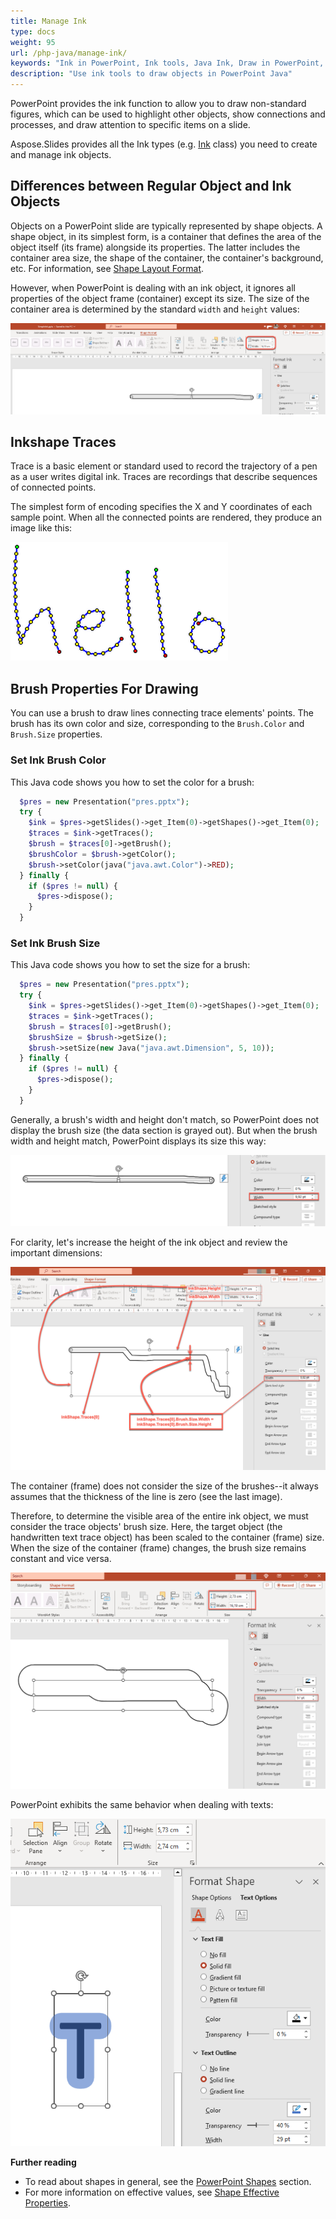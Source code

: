 ```yaml
---
title: Manage Ink
type: docs
weight: 95
url: /php-java/manage-ink/
keywords: "Ink in PowerPoint, Ink tools, Java Ink, Draw in PowerPoint, PowerPoint presentation, Java, Aspose.Slides for PHP via Java"
description: "Use ink tools to draw objects in PowerPoint Java"
---
```


PowerPoint provides the ink function to allow you to draw non-standard figures, which can be used to highlight other objects, show connections and processes, and draw attention to specific items on a slide. 

Aspose.Slides provides all the Ink types (e.g. [Ink](https://reference.aspose.com/slides/php-java/com.aspose.slides/ink/) class) you need to create and manage ink objects.

## **Differences between Regular Object and Ink Objects**

Objects on a PowerPoint slide are typically represented by shape objects. A shape object, in its simplest form, is a container that defines the area of the object itself (its frame) alongside its properties. The latter includes the container area size, the shape of the container, the container's background, etc. For information, see [Shape Layout Format](https://docs.aspose.com/slides/php-java/shape-manipulations/#access-layout-formats-for-shape).

However, when PowerPoint is dealing with an ink object, it ignores all properties of the object frame (container) except its size. The size of the container area is determined by the standard `width` and `height` values:

![ink_powerpoint1](ink_powerpoint1.png)

## **Inkshape Traces**

Trace is a basic element or standard used to record the trajectory of a pen as a user writes digital ink. Traces are recordings that describe sequences of connected points. 

The simplest form of encoding specifies the X and Y coordinates of each sample point. When all the connected points are rendered, they produce an image like this:

![ink_powerpoint2](ink_powerpoint2.png)

## Brush Properties For Drawing 

You can use a brush to draw lines connecting trace elements' points. The brush has its own color and size, corresponding to the `Brush.Color` and `Brush.Size` properties. 

### **Set Ink Brush Color**

This Java code shows you how to set the color for a brush:

```php
  $pres = new Presentation("pres.pptx");
  try {
    $ink = $pres->getSlides()->get_Item(0)->getShapes()->get_Item(0);
    $traces = $ink->getTraces();
    $brush = $traces[0]->getBrush();
    $brushColor = $brush->getColor();
    $brush->setColor(java("java.awt.Color")->RED);
  } finally {
    if ($pres != null) {
      $pres->dispose();
    }
  }

```

### **Set Ink Brush Size** 

This Java code shows you how to set the size for a brush:

```php
  $pres = new Presentation("pres.pptx");
  try {
    $ink = $pres->getSlides()->get_Item(0)->getShapes()->get_Item(0);
    $traces = $ink->getTraces();
    $brush = $traces[0]->getBrush();
    $brushSize = $brush->getSize();
    $brush->setSize(new Java("java.awt.Dimension", 5, 10));
  } finally {
    if ($pres != null) {
      $pres->dispose();
    }
  }

```

Generally, a brush's width and height don't match, so PowerPoint does not display the brush size (the data section is grayed out). But when the brush width and height match, PowerPoint displays its size this way:

![ink_powerpoint3](ink_powerpoint3.png)

For clarity, let's increase the height of the ink object and review the important dimensions: 

![ink_powerpoint4](ink_powerpoint4.png)

The container (frame) does not consider the size of the brushes--it always assumes that the thickness of the line is zero (see the last image). 

Therefore, to determine the visible area of the entire ink object, we must consider the trace objects' brush size. Here, the target object (the handwritten text trace object) has been scaled to the container (frame) size. When the size of the container (frame) changes, the brush size remains constant and vice versa. 

![ink_powerpoint5](ink_powerpoint5.png)

PowerPoint exhibits the same behavior when dealing with texts:

![ink_powerpoint6](ink_powerpoint6.png)

**Further reading**

* To read about shapes in general, see the [PowerPoint Shapes](https://docs.aspose.com/slides/php-java/powerpoint-shapes/) section.
* For more information on effective values, see [Shape Effective Properties](https://docs.aspose.com/slides/php-java/shape-effective-properties/#getting-effective-font-height-value).

